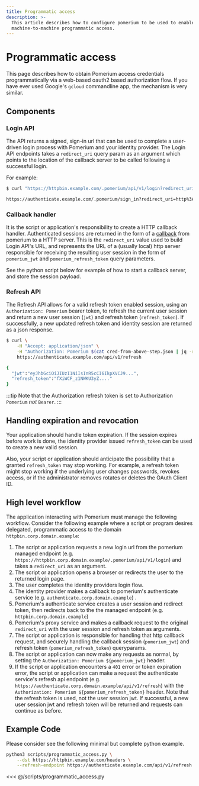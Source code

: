 ```yaml
---
title: Programmatic access
description: >-
  This article describes how to configure pomerium to be used to enable
  machine-to-machine programmatic access.
---
```


# Programmatic access

This page describes how to obtain Pomerium access credentials programmatically via a web-based oauth2 based authorization flow. If you have ever used Google's `gcloud` commandline app, the mechanism is very similar.

## Components

### Login API

The API returns a signed, sign-in url that can be used to complete a user-driven login process with Pomerium and your identity provider. The Login API endpoints takes a `redirect_uri` query param as an argument which points to the location of the callback server to be called following a successful login.

For example:

```bash
$ curl "https://httpbin.example.com/.pomerium/api/v1/login?redirect_uri=http://localhost:8000"

https://authenticate.example.com/.pomerium/sign_in?redirect_uri=http%3A%2F%2Flocalhost%3Fpomerium_programmatic_destination_url%3Dhttps%253A%252F%252Fhttpbin.corp.example%252F.pomerium%252Fapi%252Fv1%252Flogin%253Fredirect_uri%253Dhttp%253A%252F%252Flocalhost&sig=hsLuzJctmgsN4kbMeQL16fe_FahjDBEcX0_kPYfg8bs%3D&ts=1573262981
```

### Callback handler

It is the script or application's responsibility to create a HTTP callback handler. Authenticated sessions are returned in the form of a [callback](https://developer.okta.com/docs/concepts/auth-overview/#what-kind-of-client-are-you-building) from pomerium to a HTTP server. This is the `redirect_uri` value used to build Login API's URL, and represents the URL of a (usually local) http server responsible for receiving the resulting user session in the form of `pomerium_jwt` and `pomerium_refresh_token` query parameters.

See the python script below for example of how to start a callback server, and store the session payload.

### Refresh API

The Refresh API allows for a valid refresh token enabled session, using an `Authorization: Pomerium` bearer token, to refresh the current user session and return a new user session (`jwt`) and refresh token (`refresh_token`). If successfully, a new updated refresh token and identity session are returned as a json response.

```bash
$ curl \
	-H "Accept: application/json" \
	-H "Authorization: Pomerium $(cat cred-from-above-step.json | jq -r .refresh_token)" \
	https://authenticate.example.com/api/v1/refresh

{
  "jwt":"eyJhbGciOiJIUzI1NiIsInR5cCI6IkpXVCJ9...",
  "refresh_token":"fXiWCF_z1NWKU3yZ...."
}

```

:::tip
Note that the Authorization refresh token is set to Authorization `Pomerium` _not_ `Bearer`.
:::

## Handling expiration and revocation

Your application should handle token expiration. If the session expires before work is done, the identity provider issued `refresh_token` can be used to create a new valid session.

Also, your script or application should anticipate the possibility that a granted `refresh_token` may stop working. For example, a refresh token might stop working if the underlying user changes passwords, revokes access, or if the administrator removes rotates or deletes the OAuth Client ID.

## High level workflow

The application interacting with Pomerium must manage the following workflow. Consider the following example where a script or program desires delegated, programmatic access to the domain `httpbin.corp.domain.example`:

1. The script or application requests a new login url from the pomerium managed endpoint (e.g. `https://httpbin.corp.domain.example/.pomerium/api/v1/login`) and takes a `redirect_uri` as an argument.
1. The script or application opens a browser or redirects the user to the returned login page.
1. The user completes the identity providers login flow.
1. The identity provider makes a callback to pomerium's authenticate service (e.g. `authenticate.corp.domain.example`) .
1. Pomerium's authenticate service creates a user session and redirect token, then redirects back to the the managed endpoint (e.g. `httpbin.corp.domain.example`)
1. Pomerium's proxy service and makes a callback request to the original `redirect_uri` with the user session and refresh token as arguments.
1. The script or application is responsible for handling that http callback request, and securely handling the callback session (`pomerium_jwt`) and refresh token (`pomerium_refresh_token`) queryparams.
1. The script or application can now make any requests as normal, by setting the `Authorization: Pomerium ${pomerium_jwt}` header.
1. If the script or application encounters a `401` error or token expiration error, the script or application can make a request the authenticate service's refresh api endpoint (e.g. `https://authenticate.corp.domain.example/api/v1/refresh`) with the `Authorization: Pomerium ${pomerium_refresh_token}` header. Note that the refresh token is used, not the user session jwt. If successful, a new user session jwt and refresh token will be returned and requests can continue as before.

## Example Code

Please consider see the following minimal but complete python example.

```bash
python3 scripts/programmatic_access.py \
	--dst https://httpbin.example.com/headers \
	--refresh-endpoint https://authenticate.example.com/api/v1/refresh
```

<<< @/scripts/programmatic_access.py

[authorization bearer token]: https://developers.google.com/gmail/markup/actions/verifying-bearer-tokens
[identity provider]: ../identity-providers/readme.md
[proof key for code exchange]: https://tools.ietf.org/html/rfc7636
